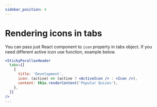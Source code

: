 ```yaml
---
sidebar_position: 4
---
```

# Rendering icons in tabs

You can pass just React component to `icon` property in tabs object. If you need different active icon use function, example below.

```jsx
<StickyParallaxHeader
  tabs={[
    {
      title: 'Development',
      icon: (active) => (active ? <ActiveIcon /> : <Icon />),
      content: this.renderContent('Popular Quizes'),
    },
  ]}
/>
...
```
